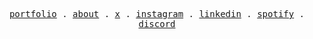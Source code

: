 <p align="center">
  <samp>
    <a href="https://www.nicokempe.de">portfolio</a> .
    <a href="https://www.nicokempe.de/about">about</a> .
    <a href="https://x.com/nico_kempe">x</a> .
    <a href="https://instagram.com/nico_kempe">instagram</a> .
    <a href="https://www.linkedin.com/in/nico-kempe/">linkedin</a> .
    <a href="https://open.spotify.com/user/ayp3biiz4ckcwzwnmbo3ic87a?si=c0ccb12052c04818">spotify</a> .
    <a href="https://discord.gg/t9frQmmqPe">discord</a>
  </samp>
</p>
